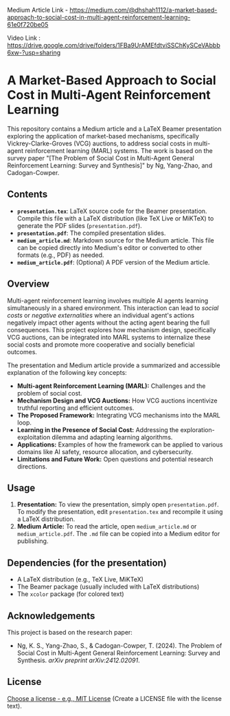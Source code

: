 Medium Article Link - https://medium.com/@dhshah1112/a-market-based-approach-to-social-cost-in-multi-agent-reinforcement-learning-61e0f720be05

Video Link : https://drive.google.com/drive/folders/1FBa9UrAMEfdtviSSChKySCeVAbbb6xw-?usp=sharing

# A Market-Based Approach to Social Cost in Multi-Agent Reinforcement Learning

This repository contains a Medium article and a LaTeX Beamer presentation exploring the application of market-based mechanisms, specifically Vickrey-Clarke-Groves (VCG) auctions, to address social costs in multi-agent reinforcement learning (MARL) systems. The work is based on the survey paper "[The Problem of Social Cost in Multi-Agent General Reinforcement Learning: Survey and Synthesis]" by Ng, Yang-Zhao, and Cadogan-Cowper.

## Contents

* **`presentation.tex`**:  LaTeX source code for the Beamer presentation.  Compile this file with a LaTeX distribution (like TeX Live or MiKTeX) to generate the PDF slides (`presentation.pdf`).
* **`presentation.pdf`**: The compiled presentation slides.
* **`medium_article.md`**: Markdown source for the Medium article.  This file can be copied directly into Medium's editor or converted to other formats (e.g., PDF) as needed.
* **`medium_article.pdf`**: (Optional)  A PDF version of the Medium article.


## Overview

Multi-agent reinforcement learning involves multiple AI agents learning simultaneously in a shared environment. This interaction can lead to *social costs* or *negative externalities* where an individual agent's actions negatively impact other agents without the acting agent bearing the full consequences. This project explores how mechanism design, specifically VCG auctions, can be integrated into MARL systems to internalize these social costs and promote more cooperative and socially beneficial outcomes.

The presentation and Medium article provide a summarized and accessible explanation of the following key concepts:

* **Multi-agent Reinforcement Learning (MARL):**  Challenges and the problem of social cost.
* **Mechanism Design and VCG Auctions:**  How VCG auctions incentivize truthful reporting and efficient outcomes.
* **The Proposed Framework:** Integrating VCG mechanisms into the MARL loop.
* **Learning in the Presence of Social Cost:**  Addressing the exploration-exploitation dilemma and adapting learning algorithms.
* **Applications:**  Examples of how the framework can be applied to various domains like AI safety, resource allocation, and cybersecurity.
* **Limitations and Future Work:**  Open questions and potential research directions.


## Usage

1. **Presentation:**  To view the presentation, simply open `presentation.pdf`.  To modify the presentation, edit `presentation.tex` and recompile it using a LaTeX distribution.
2. **Medium Article:** To read the article, open `medium_article.md` or `medium_article.pdf`. The `.md` file can be copied into a Medium editor for publishing.

## Dependencies (for the presentation)

* A LaTeX distribution (e.g., TeX Live, MiKTeX)
* The Beamer package (usually included with LaTeX distributions)
* The `xcolor` package (for colored text)


## Acknowledgements

This project is based on the research paper:

* Ng, K. S., Yang-Zhao, S., & Cadogan-Cowper, T. (2024). The Problem of Social Cost in Multi-Agent General Reinforcement Learning: Survey and Synthesis. *arXiv preprint arXiv:2412.02091*.

## License

[Choose a license - e.g., MIT License](LICENSE)  (Create a LICENSE file with the license text).

